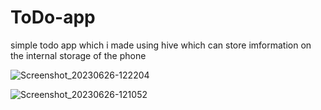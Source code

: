 # ToDo-app

simple todo app which i made using hive which can store imformation on the internal storage of the phone



![Screenshot_20230626-122204](https://github.com/yosephyonas/minimal-todo-app/assets/101545038/5c2b649c-ec8f-4913-9edb-402591e03132)

![Screenshot_20230626-121052](https://github.com/yosephyonas/minimal-todo-app/assets/101545038/19bbe3a8-16be-4d8b-a931-3738627791cb)
